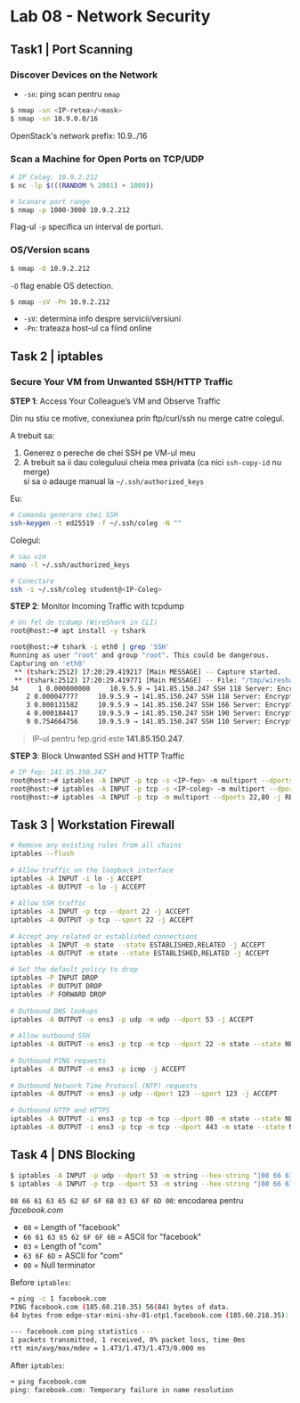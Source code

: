 # Lab 08 - Network Security


## Task1 | Port Scanning

### Discover Devices on the Network

- `-sn`: ping scan pentru `nmap`


```sh
$ nmap -sn <IP-retea>/<mask> 
$ nmap -sn 10.9.0.0/16
```

OpenStack's network prefix: 10.9._._/16

### Scan a Machine for Open Ports on TCP/UDP

```sh
# IP Coleg: 10.9.2.212
$ nc -lp $(((RANDOM % 2001) + 1000))
```

```sh
# Scanare port range
$ nmap -p 1000-3000 10.9.2.212
```

Flag-ul `-p` specifica un interval de porturi.


### OS/Version scans


```sh
$ nmap -O 10.9.2.212
```

`-O` flag enable OS detection.



```sh
$ nmap -sV -Pn 10.9.2.212
```

- `-sV`: determina info despre servicii/versiuni
- `-Pn`: trateaza host-ul ca fiind online


## Task 2 | iptables


### Secure Your VM from Unwanted SSH/HTTP Traffic


**STEP 1**: Access Your Colleague’s VM and Observe Traffic


Din nu stiu ce motive, conexiunea prin ftp/curl/ssh nu merge catre colegul.

A trebuit sa:
1. Generez o pereche de chei SSH pe VM-ul meu
2. A trebuit sa ii dau coleguluui cheia mea privata (ca nici `ssh-copy-id` nu merge)  
    si sa o adauge manual la `~/.ssh/authorized_keys`

Eu:

```sh
# Comanda generare chei SSH
ssh-keygen -t ed25519 -f ~/.ssh/coleg -N ""
```

Colegul:

```sh
# sau vim
nano -l ~/.ssh/authorized_keys
```


```sh
# Conectare
ssh -i ~/.ssh/coleg student@<IP-Coleg>
```


**STEP 2**: Monitor Incoming Traffic with tcpdump


```sh
# Un fel de tcdump (WireShark in CLI)
root@host:~# apt install -y tshark
```

```sh
root@host:~# tshark -i eth0 | grep 'SSH'
Running as user "root" and group "root". This could be dangerous.
Capturing on 'eth0'
 ** (tshark:2512) 17:20:29.419217 [Main MESSAGE] -- Capture started.
 ** (tshark:2512) 17:20:29.419771 [Main MESSAGE] -- File: "/tmp/wireshark_eth06HOW02.pcapng"
34     1 0.000000000     10.9.5.9 → 141.85.150.247 SSH 118 Server: Encrypted packet (len=52)
    2 0.000047777     10.9.5.9 → 141.85.150.247 SSH 118 Server: Encrypted packet (len=52)
    3 0.000131582     10.9.5.9 → 141.85.150.247 SSH 166 Server: Encrypted packet (len=100)
    4 0.000184417     10.9.5.9 → 141.85.150.247 SSH 190 Server: Encrypted packet (len=124)
    9 0.754664756     10.9.5.9 → 141.85.150.247 SSH 110 Server: Encrypted packet (len=44)
```


> IP-ul pentru fep.grid este **141.85.150.247**.

**STEP 3**: Block Unwanted SSH and HTTP Traffic



```sh
# IP fep: 141.85.150.247
root@host:~# iptables -A INPUT -p tcp -s <IP-fep> -m multiport --dports 22,80 -j ACCEPT
root@host:~# iptables -A INPUT -p tcp -s <IP-coleg> -m multiport --dports 22,80 -j ACCEPT
root@host:~# iptables -A INPUT -p tcp -m multiport --dports 22,80 -j REJECT
```





## Task 3 | Workstation Firewall


```sh
# Remove any existing rules from all chains
iptables --flush
 
# Allow traffic on the loopback interface
iptables -A INPUT -i lo -j ACCEPT
iptables -A OUTPUT -o lo -j ACCEPT
 
# Allow SSH traffic
iptables -A INPUT -p tcp --dport 22 -j ACCEPT
iptables -A OUTPUT -p tcp --sport 22 -j ACCEPT
 
# Accept any related or established connections
iptables -A INPUT -m state --state ESTABLISHED,RELATED -j ACCEPT
iptables -A OUTPUT -m state --state ESTABLISHED,RELATED -j ACCEPT
 
# Set the default policy to drop
iptables -P INPUT DROP
iptables -P OUTPUT DROP
iptables -P FORWARD DROP
 
# Outbound DNS lookups
iptables -A OUTPUT -o ens3 -p udp -m udp --dport 53 -j ACCEPT
 
# Allow outbound SSH
iptables -A OUTPUT -o ens3 -p tcp -m tcp --dport 22 -m state --state NEW -j ACCEPT
 
# Outbound PING requests
iptables -A OUTPUT -o ens3 -p icmp -j ACCEPT
 
# Outbound Network Time Protocol (NTP) requests
iptables -A OUTPUT -o ens3 -p udp --dport 123 --sport 123 -j ACCEPT
 
# Outbound HTTP and HTTPS
iptables -A OUTPUT -i ens3 -p tcp -m tcp --dport 80 -m state --state NEW -j ACCEPT
iptables -A OUTPUT -i ens3 -p tcp -m tcp --dport 443 -m state --state NEW -j ACCEPT
```



## Task 4 | DNS Blocking


```sh
$ iptables -A INPUT -p udp --dport 53 -m string --hex-string "|08 66 61 63 65 62 6F 6F 6B 03 63 6F 6D 00|" --algo bm -j REJECT
$ iptables -A INPUT -p tcp --dport 53 -m string --hex-string "|08 66 61 63 65 62 6F 6F 6B 03 63 6F 6D 00|" --algo bm -j REJECT
```


`08 66 61 63 65 62 6F 6F 6B 03 63 6F 6D 00`: encodarea pentru *facebook.com*

- `08` = Length of "facebook"
- `66 61 63 65 62 6F 6F 6B` = ASCII for "facebook"
- `03` = Length of "com"
- `63 6F 6D` = ASCII for "com"
- `00` = Null terminator




Before `iptables`:


```sh
➜ ping -c 1 facebook.com
PING facebook.com (185.60.218.35) 56(84) bytes of data.
64 bytes from edge-star-mini-shv-01-otp1.facebook.com (185.60.218.35): icmp_seq=1 ttl=55 time=1.47 ms

--- facebook.com ping statistics ---
1 packets transmitted, 1 received, 0% packet loss, time 0ms
rtt min/avg/max/mdev = 1.473/1.473/1.473/0.000 ms
```

After `iptables`:

```sh
➜ ping facebook.com
ping: facebook.com: Temporary failure in name resolution
```